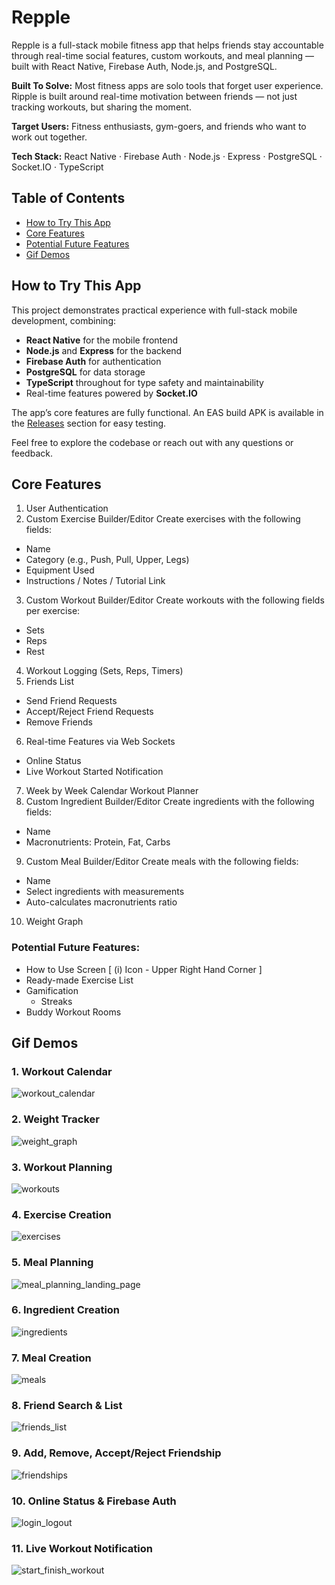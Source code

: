 # Repple

Repple is a full-stack mobile fitness app that helps friends stay accountable through real-time social features, custom workouts, and meal planning — built with React Native, Firebase Auth, Node.js, and PostgreSQL.

**Built To Solve:** Most fitness apps are solo tools that forget user experience. Ripple is built around real-time motivation between friends — not just tracking workouts, but sharing the moment.

**Target Users:** Fitness enthusiasts, gym-goers, and friends who want to work out together.

**Tech Stack:** React Native · Firebase Auth · Node.js · Express · PostgreSQL · Socket.IO · TypeScript


## Table of Contents
- [How to Try This App](#how-to-try-this-app)
- [Core Features](#core-features)
- [Potential Future Features](#potential-future-features)
- [Gif Demos](#gif-demos)


## How to Try This App

This project demonstrates practical experience with full-stack mobile development, combining:

- **React Native** for the mobile frontend  
- **Node.js** and **Express** for the backend  
- **Firebase Auth** for authentication  
- **PostgreSQL** for data storage  
- **TypeScript** throughout for type safety and maintainability  
- Real-time features powered by **Socket.IO**

The app’s core features are fully functional. An EAS build APK is available in the [Releases](#releases) section for easy testing.

Feel free to explore the codebase or reach out with any questions or feedback.


## Core Features

1. User Authentication
2. Custom Exercise Builder/Editor
  Create exercises with the following fields:
  - Name
  - Category (e.g., Push, Pull, Upper, Legs) 
  - Equipment Used
  - Instructions / Notes / Tutorial Link
3. Custom Workout Builder/Editor
  Create workouts with the following fields per exercise:
  - Sets
  - Reps
  - Rest
4. Workout Logging (Sets, Reps, Timers)
5. Friends List
  - Send Friend Requests
  - Accept/Reject Friend Requests
  - Remove Friends
6. Real-time Features via Web Sockets
  - Online Status
  - Live Workout Started Notification
7. Week by Week Calendar Workout Planner
8. Custom Ingredient Builder/Editor
  Create ingredients with the following fields:
  - Name
  - Macronutrients: Protein, Fat, Carbs
9. Custom Meal Builder/Editor
  Create meals with the following fields:
  - Name
  - Select ingredients with measurements
  - Auto-calculates macronutrients ratio
10. Weight Graph

### Potential Future Features:
- How to Use Screen [ (i) Icon - Upper Right Hand Corner ]
- Ready-made Exercise List
- Gamification
  - Streaks
- Buddy Workout Rooms

## Gif Demos

### 1. Workout Calendar

![workout_calendar](https://github.com/user-attachments/assets/802231a9-6add-4d9b-8c96-de1876668ade)


### 2. Weight Tracker

![weight_graph](https://github.com/user-attachments/assets/9a18dccb-cca9-4e8a-8c25-5ef4e9bdde5f)


### 3. Workout Planning

![workouts](https://github.com/user-attachments/assets/bc972320-f665-4d9a-95c7-74f49c90ef57)


### 4. Exercise Creation

![exercises](https://github.com/user-attachments/assets/8e4c09a7-a893-41cf-a813-dae857c37f35)


### 5. Meal Planning

![meal_planning_landing_page](https://github.com/user-attachments/assets/c787d1fc-7ffd-438e-9d38-674a82b7b309)


### 6. Ingredient Creation

![ingredients](https://github.com/user-attachments/assets/bda5ea3f-b7c8-416d-a9da-daf5aea586bc)


### 7. Meal Creation

![meals](https://github.com/user-attachments/assets/d16a05c2-3dc8-4cde-891e-6c8ec539dd39)


### 8. Friend Search & List

![friends_list](https://github.com/user-attachments/assets/d995dcd7-886f-4578-a541-510d782b85bf)


### 9. Add, Remove, Accept/Reject Friendship

![friendships](https://github.com/user-attachments/assets/a50ec6ff-af6d-438c-a843-e4745466e133)


### 10. Online Status & Firebase Auth

![login_logout](https://github.com/user-attachments/assets/c1e8519d-302d-4f32-a18f-02b4930fd30e)


### 11. Live Workout Notification

![start_finish_workout](https://github.com/user-attachments/assets/b9c6a305-1a39-4a4f-b68d-784e69324e9b)


